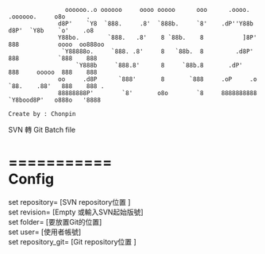                     oooooo..o oooooo     oooo ooooo      ooo      .oooo.        .oooooo.     o8o      .   
                  d8P'    `Y8  `888.     .8'  `888b.     `8'    .dP''Y88b      d8P'  `Y8b    `o'    .o8   
                  Y88bo.        `888.   .8'    8 `88b.    8           ]8P'    888           oooo  oo888oo 
                   `Y88888o.     `888. .8'     8   `88b.  8         .d8P'     888           `888    888   
                       `Y888b     `888.8'      8     `88b.8       .dP'        888     ooooo  888    888   
                  oo     .d8P      `888'       8       `888     .oP     .o    `88.    .88'   888    888 . 
                  88888888P'        `8'       o8o        `8     8888888888     `Y8bood8P'   o888o   '8888
                                                                                      Create by : Chonpin



SVN 轉 Git Batch file

===========  
Config  
===========  
set repository= [SVN repository位置 ]  
set revision= [Empty 或輸入SVN起始版號]  
set folder= [要放置Git的位置]  
set user= [使用者帳號]  
set repository_git= [Git repository位置 ]  



